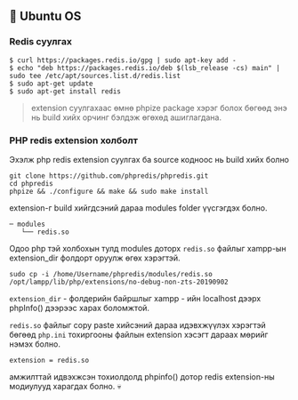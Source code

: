 ## 🚀 Ubuntu OS

### Redis суулгах 

```
$ curl https://packages.redis.io/gpg | sudo apt-key add -
$ echo "deb https://packages.redis.io/deb $(lsb_release -cs) main" | sudo tee /etc/apt/sources.list.d/redis.list
$ sudo apt-get update
$ sudo apt-get install redis
```

>extension суулгахаас өмнө phpize package хэрэг болох бөгөөд энэ нь build хийх орчинг бэлдэж өгөхөд ашиглагдана.  


### PHP redis extension холболт


Эхэлж php redis extension суулгах ба source кодноос нь build хийх болно  

```
git clone https://github.com/phpredis/phpredis.git
cd phpredis
phpize && ./configure && make && sudo make install
```

extension-г build хийгдсэний дараа modules folder үүсгэгдэх болно.

```
─ modules
   └── redis.so
```

Одоо php тэй холбохын тулд modules доторх `redis.so` файлыг xampp-ын extension_dir фолдорт оруулж өгөх хэрэгтэй. 

```
sudo cp -i /home/Username/phpredis/modules/redis.so /opt/lampp/lib/php/extensions/no-debug-non-zts-20190902
```
`extension_dir` - фолдерийн байршлыг xampp - ийн localhost дээрх phpInfo() дээрээс харах боломжтой. 

`redis.so` файлыг copy paste хийсэний дараа идэвхжүүлэх хэрэгтэй бөгөөд `php.ini` тохиргооны файлын extension хэсэгт дараах мөрийг нэмэх болно.

```
extension = redis.so
``` 

амжилттай идвэхжсэн тохиолдолд phpinfo() дотор redis extension-ны модиулууд харагдах болно. 💀